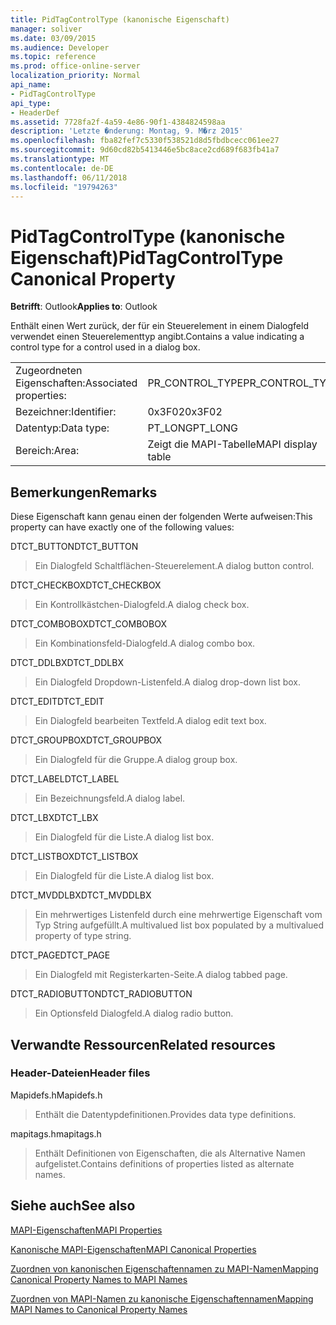 ```yaml
---
title: PidTagControlType (kanonische Eigenschaft)
manager: soliver
ms.date: 03/09/2015
ms.audience: Developer
ms.topic: reference
ms.prod: office-online-server
localization_priority: Normal
api_name:
- PidTagControlType
api_type:
- HeaderDef
ms.assetid: 7728fa2f-4a59-4e86-90f1-4384824598aa
description: 'Letzte �nderung: Montag, 9. M�rz 2015'
ms.openlocfilehash: fba82fef7c5330f538521d8d5fbdbcecc061ee27
ms.sourcegitcommit: 9d60cd82b5413446e5bc8ace2cd689f683fb41a7
ms.translationtype: MT
ms.contentlocale: de-DE
ms.lasthandoff: 06/11/2018
ms.locfileid: "19794263"
---
```

# <a name="pidtagcontroltype-canonical-property"></a><span data-ttu-id="a002a-103">PidTagControlType (kanonische Eigenschaft)</span><span class="sxs-lookup"><span data-stu-id="a002a-103">PidTagControlType Canonical Property</span></span>

  
  
<span data-ttu-id="a002a-104">**Betrifft**: Outlook</span><span class="sxs-lookup"><span data-stu-id="a002a-104">**Applies to**: Outlook</span></span> 
  
<span data-ttu-id="a002a-105">Enthält einen Wert zurück, der für ein Steuerelement in einem Dialogfeld verwendet einen Steuerelementtyp angibt.</span><span class="sxs-lookup"><span data-stu-id="a002a-105">Contains a value indicating a control type for a control used in a dialog box.</span></span> 
  
|||
|:-----|:-----|
|<span data-ttu-id="a002a-106">Zugeordneten Eigenschaften:</span><span class="sxs-lookup"><span data-stu-id="a002a-106">Associated properties:</span></span>  <br/> |<span data-ttu-id="a002a-107">PR_CONTROL_TYPE</span><span class="sxs-lookup"><span data-stu-id="a002a-107">PR_CONTROL_TYPE</span></span>  <br/> |
|<span data-ttu-id="a002a-108">Bezeichner:</span><span class="sxs-lookup"><span data-stu-id="a002a-108">Identifier:</span></span>  <br/> |<span data-ttu-id="a002a-109">0x3F02</span><span class="sxs-lookup"><span data-stu-id="a002a-109">0x3F02</span></span>  <br/> |
|<span data-ttu-id="a002a-110">Datentyp:</span><span class="sxs-lookup"><span data-stu-id="a002a-110">Data type:</span></span>  <br/> |<span data-ttu-id="a002a-111">PT_LONG</span><span class="sxs-lookup"><span data-stu-id="a002a-111">PT_LONG</span></span>  <br/> |
|<span data-ttu-id="a002a-112">Bereich:</span><span class="sxs-lookup"><span data-stu-id="a002a-112">Area:</span></span>  <br/> |<span data-ttu-id="a002a-113">Zeigt die MAPI-Tabelle</span><span class="sxs-lookup"><span data-stu-id="a002a-113">MAPI display table</span></span>  <br/> |
   
## <a name="remarks"></a><span data-ttu-id="a002a-114">Bemerkungen</span><span class="sxs-lookup"><span data-stu-id="a002a-114">Remarks</span></span>

<span data-ttu-id="a002a-115">Diese Eigenschaft kann genau einen der folgenden Werte aufweisen:</span><span class="sxs-lookup"><span data-stu-id="a002a-115">This property can have exactly one of the following values:</span></span>
  
<span data-ttu-id="a002a-116">DTCT_BUTTON</span><span class="sxs-lookup"><span data-stu-id="a002a-116">DTCT_BUTTON</span></span> 
  
> <span data-ttu-id="a002a-117">Ein Dialogfeld Schaltflächen-Steuerelement.</span><span class="sxs-lookup"><span data-stu-id="a002a-117">A dialog button control.</span></span>
    
<span data-ttu-id="a002a-118">DTCT_CHECKBOX</span><span class="sxs-lookup"><span data-stu-id="a002a-118">DTCT_CHECKBOX</span></span> 
  
> <span data-ttu-id="a002a-119">Ein Kontrollkästchen-Dialogfeld.</span><span class="sxs-lookup"><span data-stu-id="a002a-119">A dialog check box.</span></span>
    
<span data-ttu-id="a002a-120">DTCT_COMBOBOX</span><span class="sxs-lookup"><span data-stu-id="a002a-120">DTCT_COMBOBOX</span></span> 
  
> <span data-ttu-id="a002a-121">Ein Kombinationsfeld-Dialogfeld.</span><span class="sxs-lookup"><span data-stu-id="a002a-121">A dialog combo box.</span></span>
    
<span data-ttu-id="a002a-122">DTCT_DDLBX</span><span class="sxs-lookup"><span data-stu-id="a002a-122">DTCT_DDLBX</span></span> 
  
> <span data-ttu-id="a002a-123">Ein Dialogfeld Dropdown-Listenfeld.</span><span class="sxs-lookup"><span data-stu-id="a002a-123">A dialog drop-down list box.</span></span>
    
<span data-ttu-id="a002a-124">DTCT_EDIT</span><span class="sxs-lookup"><span data-stu-id="a002a-124">DTCT_EDIT</span></span> 
  
> <span data-ttu-id="a002a-125">Ein Dialogfeld bearbeiten Textfeld.</span><span class="sxs-lookup"><span data-stu-id="a002a-125">A dialog edit text box.</span></span>
    
<span data-ttu-id="a002a-126">DTCT_GROUPBOX</span><span class="sxs-lookup"><span data-stu-id="a002a-126">DTCT_GROUPBOX</span></span> 
  
> <span data-ttu-id="a002a-127">Ein Dialogfeld für die Gruppe.</span><span class="sxs-lookup"><span data-stu-id="a002a-127">A dialog group box.</span></span>
    
<span data-ttu-id="a002a-128">DTCT_LABEL</span><span class="sxs-lookup"><span data-stu-id="a002a-128">DTCT_LABEL</span></span> 
  
> <span data-ttu-id="a002a-129">Ein Bezeichnungsfeld.</span><span class="sxs-lookup"><span data-stu-id="a002a-129">A dialog label.</span></span>
    
<span data-ttu-id="a002a-130">DTCT_LBX</span><span class="sxs-lookup"><span data-stu-id="a002a-130">DTCT_LBX</span></span> 
  
> <span data-ttu-id="a002a-131">Ein Dialogfeld für die Liste.</span><span class="sxs-lookup"><span data-stu-id="a002a-131">A dialog list box.</span></span>
    
<span data-ttu-id="a002a-132">DTCT_LISTBOX</span><span class="sxs-lookup"><span data-stu-id="a002a-132">DTCT_LISTBOX</span></span> 
  
> <span data-ttu-id="a002a-133">Ein Dialogfeld für die Liste.</span><span class="sxs-lookup"><span data-stu-id="a002a-133">A dialog list box.</span></span>
    
<span data-ttu-id="a002a-134">DTCT_MVDDLBX</span><span class="sxs-lookup"><span data-stu-id="a002a-134">DTCT_MVDDLBX</span></span> 
  
> <span data-ttu-id="a002a-135">Ein mehrwertiges Listenfeld durch eine mehrwertige Eigenschaft vom Typ String aufgefüllt.</span><span class="sxs-lookup"><span data-stu-id="a002a-135">A multivalued list box populated by a multivalued property of type string.</span></span>
    
<span data-ttu-id="a002a-136">DTCT_PAGE</span><span class="sxs-lookup"><span data-stu-id="a002a-136">DTCT_PAGE</span></span> 
  
> <span data-ttu-id="a002a-137">Ein Dialogfeld mit Registerkarten-Seite.</span><span class="sxs-lookup"><span data-stu-id="a002a-137">A dialog tabbed page.</span></span>
    
<span data-ttu-id="a002a-138">DTCT_RADIOBUTTON</span><span class="sxs-lookup"><span data-stu-id="a002a-138">DTCT_RADIOBUTTON</span></span> 
  
> <span data-ttu-id="a002a-139">Ein Optionsfeld Dialogfeld.</span><span class="sxs-lookup"><span data-stu-id="a002a-139">A dialog radio button.</span></span>
    
## <a name="related-resources"></a><span data-ttu-id="a002a-140">Verwandte Ressourcen</span><span class="sxs-lookup"><span data-stu-id="a002a-140">Related resources</span></span>

### <a name="header-files"></a><span data-ttu-id="a002a-141">Header-Dateien</span><span class="sxs-lookup"><span data-stu-id="a002a-141">Header files</span></span>

<span data-ttu-id="a002a-142">Mapidefs.h</span><span class="sxs-lookup"><span data-stu-id="a002a-142">Mapidefs.h</span></span>
  
> <span data-ttu-id="a002a-143">Enthält die Datentypdefinitionen.</span><span class="sxs-lookup"><span data-stu-id="a002a-143">Provides data type definitions.</span></span>
    
<span data-ttu-id="a002a-144">mapitags.h</span><span class="sxs-lookup"><span data-stu-id="a002a-144">mapitags.h</span></span>
  
> <span data-ttu-id="a002a-145">Enthält Definitionen von Eigenschaften, die als Alternative Namen aufgelistet.</span><span class="sxs-lookup"><span data-stu-id="a002a-145">Contains definitions of properties listed as alternate names.</span></span>
    
## <a name="see-also"></a><span data-ttu-id="a002a-146">Siehe auch</span><span class="sxs-lookup"><span data-stu-id="a002a-146">See also</span></span>



[<span data-ttu-id="a002a-147">MAPI-Eigenschaften</span><span class="sxs-lookup"><span data-stu-id="a002a-147">MAPI Properties</span></span>](mapi-properties.md)
  
[<span data-ttu-id="a002a-148">Kanonische MAPI-Eigenschaften</span><span class="sxs-lookup"><span data-stu-id="a002a-148">MAPI Canonical Properties</span></span>](mapi-canonical-properties.md)
  
[<span data-ttu-id="a002a-149">Zuordnen von kanonischen Eigenschaftennamen zu MAPI-Namen</span><span class="sxs-lookup"><span data-stu-id="a002a-149">Mapping Canonical Property Names to MAPI Names</span></span>](mapping-canonical-property-names-to-mapi-names.md)
  
[<span data-ttu-id="a002a-150">Zuordnen von MAPI-Namen zu kanonische Eigenschaftennamen</span><span class="sxs-lookup"><span data-stu-id="a002a-150">Mapping MAPI Names to Canonical Property Names</span></span>](mapping-mapi-names-to-canonical-property-names.md)

